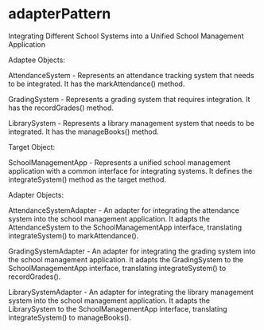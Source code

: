 # adapterPattern

Integrating Different School Systems into a Unified School Management Application

Adaptee Objects:

AttendanceSystem - Represents an attendance tracking system that needs to be integrated. It has the markAttendance() method.

GradingSystem - Represents a grading system that requires integration. It has the recordGrades() method.

LibrarySystem - Represents a library management system that needs to be integrated. It has the manageBooks() method.

Target Object:

SchoolManagementApp - Represents a unified school management application with a common interface for integrating systems. It defines the integrateSystem() method as the target method.

Adapter Objects:

AttendanceSystemAdapter - An adapter for integrating the attendance system into the school management application. It adapts the AttendanceSystem to the SchoolManagementApp interface, translating integrateSystem() to markAttendance().

GradingSystemAdapter - An adapter for integrating the grading system into the school management application. It adapts the GradingSystem to the SchoolManagementApp interface, translating integrateSystem() to recordGrades().

LibrarySystemAdapter - An adapter for integrating the library management system into the school management application. It adapts the LibrarySystem to the SchoolManagementApp interface, translating integrateSystem() to manageBooks().
